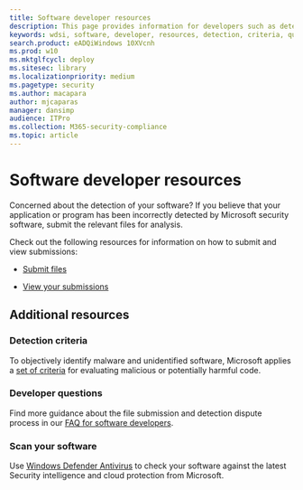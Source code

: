 ```yaml
---
title: Software developer resources
description: This page provides information for developers such as detection criteria, developer questions, and how to check your software against Security intelligence.
keywords: wdsi, software, developer, resources, detection, criteria, questions, scan, software, definitions, cloud, protection, security intelligence
search.product: eADQiWindows 10XVcnh
ms.prod: w10
ms.mktglfcycl: deploy
ms.sitesec: library
ms.localizationpriority: medium
ms.pagetype: security
ms.author: macapara
author: mjcaparas
manager: dansimp
audience: ITPro
ms.collection: M365-security-compliance  
ms.topic: article
---
```


# Software developer resources

Concerned about the detection of your software?
If you believe that your application or program has been incorrectly detected by Microsoft security software, submit the relevant files for analysis.

Check out the following resources for information on how to submit and view submissions:

- [Submit files](https://www.microsoft.com/en-us/wdsi/filesubmission)

- [View your submissions](https://www.microsoft.com/en-us/wdsi/submissionhistory)

## Additional resources

### Detection criteria

To objectively identify malware and unidentified software, Microsoft applies a [set of criteria](criteria.md) for evaluating malicious or potentially harmful code.

### Developer questions

Find more guidance about the file submission and detection dispute process in our [FAQ for software developers](developer-faq.md).

### Scan your software

Use [Windows Defender Antivirus](https://docs.microsoft.com/windows/security/threat-protection/windows-defender-antivirus/windows-defender-antivirus-in-windows-10) to check your software against the latest Security intelligence and cloud protection from Microsoft.
